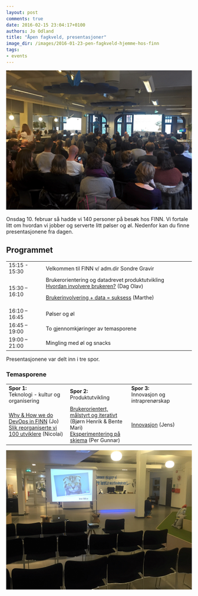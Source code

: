 ```yaml
---
layout: post
comments: true
date: 2016-02-15 23:04:17+0100
authors: Jo Odland
title: "Åpen fagkveld, presentasjoner"
image_dir: /images/2016-01-23-pen-fagkveld-hjemme-hos-finn
tags:
- events
---
```


![alt text](/images/2016-02-15-pen-fagkveld-presentasjoner/IMG_7613.jpg "Sondre Gravir åpner fagkvelden")

Onsdag 10. februar så hadde vi 140 personer på besøk hos FINN. Vi fortale litt om hvordan vi jobber og serverte litt pølser og øl. Nedenfor kan du finne presentasjonene fra dagen.

## Programmet

<table>
<tr>
<td>15:15 - 15:30</td>
<td>Velkommen til FINN v/ adm.dir Sondre Gravir</td>
</tr>
<tr>
<td>15:30 – 16:10</td>
<td>Brukerorientering og datadrevet produktutvikling<br/>
<a href="https://schibsted.box.com/s/cjunftgwwl7u7gohfp8uzegyim7jcrj0">Hvordan involvere brukeren?</a> (Dag Olav)<br/>

<a href="https://schibsted.box.com/s/7h2arlm72rss63z1ycji77u28op9zjb8">Brukerinvolvering + data = suksess</a> (Marthe)
</td>
</tr>
<tr>
<td width="20%">16:10 – 16:45</td>
<td>Pølser og øl</td>
</tr>
<tr>
<td width="20%">16:45 – 19:00</td>
<td>To gjennomkjøringer av temasporene</td>
</tr>
<tr>
<td width="20%">19:00 – 21:00</td>
<td>Mingling med øl og snacks</td>
</tr>
</table>

Presentasjonene var delt inn i tre spor.

### Temasporene
<table>
<tr>
<td width="33%"><strong>Spor 1:</strong><br/> Teknologi - kultur og organisering</td>
<td width="33%"><strong>Spor 2:</strong><br/> Produktutvikling</td>
<td><strong>Spor 3:</strong><br/> Innovasjon og intraprenørskap</td>
</tr>
<tr>
<td>
<a href="https://schibsted.box.com/s/y09k3aiye8ruma9ftmy6leoil0hhoww3">Why & How we do DevOps in FINN</a> (Jo)<br/>
<a href="https://schibsted.box.com/s/8tyutyfzdb2ib3loeh8vfg6litoj1cen">Slik reorganiserte vi 100 utviklere</a> (Nicolai)
</td>
<td>
<a href="https://schibsted.box.com/s/pyr9bvywglcrkm50tm5y85ugmu2it8h5">Brukerorientert, målstyrt og iterativt</a> (Bjørn Henrik & Bente Mari)<br/>
<a href="https://schibsted.box.com/s/px5fsmk7uoh0esfhl84n426ob8rvj0zb">Eksperimentering på skjema</a> (Per Gunnar)
</td>
<td>
<a href="https://schibsted.box.com/s/ge9623npgzy4496wpuykkb47wsnrijmg">Innovasjon</a> (Jens)
</td>
</tr>
</table>

![alt text](/images/2016-02-15-pen-fagkveld-presentasjoner/IMG_7612.jpg "Presentasjoner i resepsjonen.")
